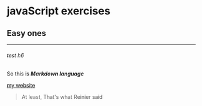 # javaScript exercises

## Easy ones
___

###### test h6

So this is ***Markdown language***

[my website](www.hans.yorid.nl)


> At least, 
>That's what
>Reinier said

